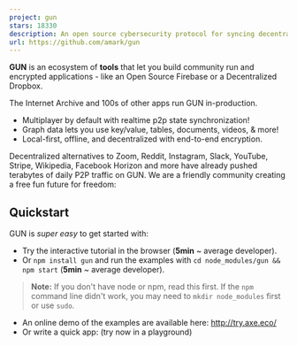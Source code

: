 ```yaml
---
project: gun
stars: 18330
description: An open source cybersecurity protocol for syncing decentralized graph data.
url: https://github.com/amark/gun
---
```


**GUN** is an ecosystem of **tools** that let you build community run and encrypted applications - like an Open Source Firebase or a Decentralized Dropbox.

The Internet Archive and 100s of other apps run GUN in-production.

-   Multiplayer by default with realtime p2p state synchronization!
-   Graph data lets you use key/value, tables, documents, videos, & more!
-   Local-first, offline, and decentralized with end-to-end encryption.

Decentralized alternatives to Zoom, Reddit, Instagram, Slack, YouTube, Stripe, Wikipedia, Facebook Horizon and more have already pushed terabytes of daily P2P traffic on GUN. We are a friendly community creating a free fun future for freedom:

Quickstart
----------

GUN is _super easy_ to get started with:

-   Try the interactive tutorial in the browser (**5min** ~ average developer).
-   Or `npm install gun` and run the examples with `cd node_modules/gun && npm start` (**5min** ~ average developer).

> **Note:** If you don't have node or npm, read this first. If the `npm` command line didn't work, you may need to `mkdir node_modules` first or use `sudo`.

-   An online demo of the examples are available here: http://try.axe.eco/
-   Or write a quick app: (try now in a playground)

<script src\="https://cdn.jsdelivr.net/npm/gun/gun.js"\></script\>
<script\>
// import GUN from 'gun'; // in ESM
// GUN = require('gun'); // in NodeJS
// GUN = require('gun/gun'); // in React
gun \= GUN();

gun.get('mark').put({
  name: "Mark",
  email: "mark@gun.eco",
});

gun.get('mark').on((data, key) \=> {
  console.log("realtime updates:", data);
});

setInterval(() \=> { gun.get('mark').get('live').put(Math.random()) }, 9);
</script\>

-   Or try something **mind blowing**, like saving circular references to a table of documents! (play)

cat \= {name: "Fluffy", species: "kitty"};
mark \= {boss: cat};
cat.slave \= mark;

// partial updates merge with existing data!
gun.get('mark').put(mark);

// access the data as if it is a document.
gun.get('mark').get('boss').get('name').once(function(data, key){
  // \`once\` grabs the data once, no subscriptions.
  console.log("Mark's boss is", data);
});

// traverse a graph of circular references!
gun.get('mark').get('boss').get('slave').once(function(data, key){
  console.log("Mark is the cat's slave!", data);
});

// add both of them to a table!
gun.get('list').set(gun.get('mark').get('boss'));
gun.get('list').set(gun.get('mark'));

// grab each item once from the table, continuously:
gun.get('list').map().once(function(data, key){
  console.log("Item:", data);
});

// live update the table!
gun.get('list').set({type: "cucumber", goal: "jumping cat"});

Want to keep building more? **Jump to THE DOCUMENTATION!**

About
=====

First & foremost, GUN is **a community of the nicest and most helpful people** out there. So I want to invite you to come tell us about what **you** are working on & wanting to build (new or old school alike! Just be nice as well.) and ask us your questions directly. :)

  
Watch the 100 second intro!

The GUN ecosystem stack is a collection of independent and modular tools covering everything from CRDT conflict resolution, cryptographic security & encryption, radix storage serialization, mesh networking & routing algorithms, to distributed systems correctness & load testing, CPU scheduled JSON parser to prevent UI lag, and more!

On that note, let's get some official shout outs covered first:

### Support

Thanks to:

           

  

Robert Heessels, Lorenzo Mangani, NLnet Foundation, Sam Liu, Daniel Dombrowsky, Vincent Woo, AJ ONeal, Bill Ottman, Mike Lange, Sean Matheson, Alan Mimms, Dário Freire, John Williamson, Robin Bron, Elie Makhoul, Mike Staub, Bradley Matusiak, Jeff Cook, Nico, Aaron Artille, Tim Robinson, Fabian Stamm, Mike Staub, Hunter Owens, Jacob Millner, Gerrit Balindt, Gabriel Lemon, Murage Martin, Jason Stallings

-   Join others in sponsoring code: https://www.patreon.com/gunDB !
-   Ask questions: http://stackoverflow.com/questions/tagged/gun ?
-   Found a bug? Report at: https://github.com/amark/gun/issues ;
-   **Need help**? Chat with us: http://chat.gun.eco .

### History

GUN was created by Mark Nadal in 2014 after he had spent 4 years trying to get his collaborative web app to scale up with traditional databases.

After he realized Master-Slave database architecture causes one big bottleneck, he (as a complete newbie outsider) naively decided **to question the status quo** and shake things up with controversial, heretical, and contrarian experiments:

**The NoDB** - no master, no servers, no "single source of truth", not built with a real programming language or real hardware, no DevOps, no locking, not _just_ SQL or NoSQL but both (**all** - graphs, documents, tables, key/value).

The goal was to build a P2P database that could survive living inside **any** browser, and could correctly sync data between **any** device after assuming **any** offline-first activity.

Technically, **GUN is a graph synchronization protocol** with a _lightweight embedded engine_, capable of doing _20M+ API ops/sec_ in **just ~9KB gzipped size**.

Documentation
-------------

### API reference

### Tutorials

### Examples

### GraphQL

### Electron

### React & Native

### Vue

### Svelte

### Webcomponents

### CAP Theorem Tradeoffs

### How Data Sync Works

### How GUN is Built

### Crypto Auth

### Modules

### Roadmap

This would not be possible without **community contributors**, big shout out to:

**ajmeyghani (Learn GUN Basics with Diagrams)**; **anywhichway (Block Storage)**; **beebase (Quasar)**; **BrockAtkinson (brunch config)**; **Brysgo (GraphQL)**; **d3x0r (SQLite)**; **forrestjt (file.js)**; **hillct (Docker)**; **JosePedroDias (graph visualizer)**; **JuniperChicago (cycle.js bindings)**; **jveres (todoMVC)**; **kristianmandrup (edge)**; **Lightnet** (Awesome Vue User Examples & User Kitchen Sink Playground); **lmangani (Cytoscape Visualizer, Cassandra, Fastify, LetsEncrypt)**; **mhelander (SEA)**; omarzion (Sticky Note App); PsychoLlama (LevelDB); **RangerMauve (schema)**; **robertheessels (gun-p2p-auth)**; **rogowski (AXE)**; sbeleidy; **sbiaudet (C# Port)**; **Sean Matheson (Observable/RxJS/Most.js bindings)**; **Shadyzpop (React Native example)**; **sjones6 (Flint)**; RIP **Stefdv (Polymer/web components)**; **zrrrzzt (JWT Auth)**; **xmonader (Python Port)**;

I am missing many others, apologies, will be adding them soon! This list is infinitely old & way out of date, if you want to be listed in it please make a PR! :)

Testing
-------

You will need to `npm install -g mocha` first. Then in the gun root folder run `npm test`. Tests will trigger persistent writes to the DB, so subsequent runs of the test will fail. You must clear the DB before running the tests again. This can be done by running `rm -rf *data*` command in the project directory.

Shims
-----

> These are only needed for NodeJS & React Native, they shim the native Browser WebCrypto API.

If you want to use SEA for `User` auth and security, you will need to install:

`npm install @peculiar/webcrypto --save`

Please see our React Native docs for installation instructions!

Then you can require SEA without an error:

GUN \= require('gun/gun');
SEA \= require('gun/sea');

Deploy
------

> Note: The default examples that get auto-deployed on `npm start` CDN-ify all GUN files, modules, & storage.

> Note: Moving forward, AXE will start to automatically cluster your peer into a shared DHT. You may want to disable this to run an isolated network.

> Note: When deploying a web application using GUN on a cloud provider, you may have to set `CI=false` in your `.env`. This prevents GUN-specific warnings from being treated as errors when deploying your app. You may also resolve this by modifying your webpack config to not try to build the GUN dependencies.

To quickly spin up a GUN relay peer for your development team, utilize Heroku, Docker, or any others listed below. Or some variant thereof Dokku, K8s, etc. ! Or use all of them so your relays are decentralized too!

### Linux

`SSH` into the home directory of a clean OS install with `sudo` ability. Set any environment variables you need (see below), then do:

curl -o- https://raw.githubusercontent.com/amark/gun/master/examples/install.sh | bash

> Read install.sh first! If `curl` is not found, _copy&paste_ the contents of install.sh into your ssh.

You can now safely `CTRL+A+D` to escape without stopping the peer. To stop everything `killall screen` or `killall node`.

Environment variables may need to be set like `export HTTPS_CERT=~/cert.pem HTTPS_KEY=~/key.pem PORT=443`. You can also look at a sample nginx config. For production deployments, you probably will want to use something like `pm2` or better to keep the peer alive after machine reboots.

### Dome

Deploy GUN in one-click with Dome and receive a free trial:

### Heroku

> Heroku deletes your data every 15 minutes, one way to fix this is by adding cheap storage.

Or:

git clone https://github.com/amark/gun.git
cd gun
heroku create
git push -f heroku HEAD:master

Then visit the URL in the output of the 'heroku create' step, in a browser. Make sure to set any environment config vars in the settings tab.

### Zeet.co

Then visit the URL in the output of the 'now --npm' step, in your browser.

### Docker

> Warning: Docker image is community contributed and may be old with missing security updates, please check version numbers to compare.

Pull from the Docker Hub . Or:

docker run -p 8765:8765 gundb/gun

Or build the Docker image locally:

git clone https://github.com/amark/gun.git
cd gun
docker build -t myrepo/gundb:v1 .
docker run -p 8765:8765 myrepo/gundb:v1

Or, if you prefer your Docker image with metadata labels (Linux/Mac only):

npm run docker
docker run -p 8765:8765 username/gun:git

Then visit http://localhost:8765 in your browser.

License
-------

Designed with ♥ by Mark Nadal, the GUN team, and many amazing contributors.

Openly licensed under Zlib / MIT / Apache 2.0.

YouTube . Twitter
